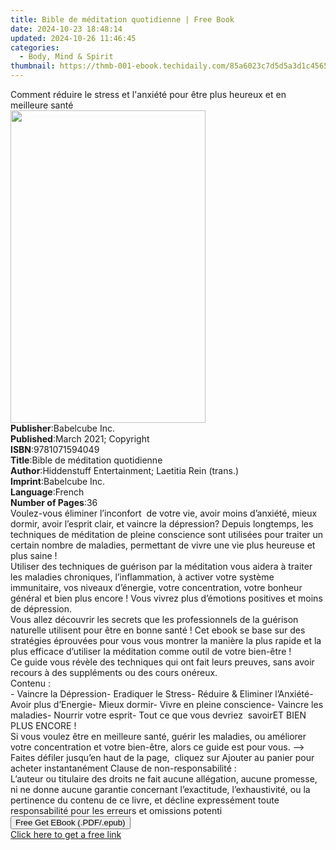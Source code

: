 ```yaml
---
title: Bible de méditation quotidienne | Free Book
date: 2024-10-23 18:48:14
updated: 2024-10-26 11:46:45
categories:
  - Body, Mind & Spirit
thumbnail: https://thmb-001-ebook.techidaily.com/85a6023c7d5d5a3d1c456531cf43d53854f32803c5ccde79b72c3f57879c57e9.jpg
---
```

<main id="book-container">
  <div class="flex flex-col">
    <div class="book-brief flex-1 py-6 px-4 sm:p-6 md:py-10 md:px-8">
      <!-- brief-->
      <div class="book-brief-main">
        Comment réduire le stress et l'anxiété pour être plus heureux et en
        meilleure santé
      </div>
    </div>
    <div
      class="book-meta-info flex-1 grid gap-4 col-start-1 col-end-3 row-start-1 sm:mb-6 sm:grid-cols-4 lg:gap-6 lg:col-start-2 lg:row-end-6 lg:row-span-6 lg:mb-0"
    >
      <div
        class="book-meta-info-left place-content-center mt-4 p-4 text-sm leading-6 col-start-2 col-span-2 dark:text-slate-400"
      >
        <img
          class="w-full h-500 object-cover rounded-lg sm:h-255 sm:col-span-2 lg:col-span-full"
          src="https://img-001-ebook.techidaily.com/1bb7ef421f38049c8cc220a6110ecefa84acb73519628692aed58eeb886019bc.jpg"
          alt=""
          width="312"
          height="500"
        />
      </div>
      <div
        class="book-meta-info-right mt-2 col-start-1 row-start-2 col-span-3 self-center"
      >
        <!-- meta data  -->
        <div class="flex flex-col px-4 md:px-8">
          <div class="flex-1">
            <strong>Publisher</strong>:<span class="px-2">Babelcube Inc.</span>
          </div>
          <div class="flex-1">
            <strong>Published</strong>:<span class="px-2"
              >March 2021; Copyright</span
            >
          </div>
          <div class="flex-1">
            <strong>ISBN</strong>:<span class="px-2">9781071594049</span>
          </div>
          <div class="flex-1">
            <strong>Title</strong>:<span class="px-2"
              >Bible de méditation quotidienne</span
            >
          </div>
          <div class="flex-1">
            <strong>Author</strong>:<span class="px-2"
              >Hiddenstuff Entertainment; Laetitia Rein (trans.)</span
            >
          </div>
          <div class="flex-1">
            <strong>Imprint</strong>:<span class="px-2">Babelcube Inc.</span>
          </div>
          <div class="flex-1">
            <strong>Language</strong>:<span class="px-2">French</span>
          </div>
          <div class="flex-1">
            <strong>Number of Pages</strong>:<span class="px-2">36</span>
          </div>
        </div>
      </div>
    </div>
    <div class="book-description flex-1 py-6 px-4 sm:p-6 md:py-10 md:px-8">
      <div class="book-description-main">
        <div accordion-content="" id="description">
          Voulez-vous éliminer l’inconfort&nbsp; de votre vie, avoir moins
          d’anxiété, mieux dormir, avoir l’esprit clair, et vaincre la
          dépression? Depuis longtemps, les techniques de méditation de pleine
          conscience sont utilisées pour traiter un certain nombre de maladies,
          permettant de vivre une vie plus heureuse et plus saine !<br />Utiliser
          des techniques de guérison par la méditation vous aidera à traiter les
          maladies chroniques, l’inflammation, à activer votre système
          immunitaire, vos niveaux d’énergie, votre concentration, votre bonheur
          général et bien plus encore ! Vous vivrez plus d’émotions positives et
          moins de dépression.<br />Vous allez découvrir les secrets que les
          professionnels de la guérison naturelle utilisent pour être en bonne
          santé&nbsp;!&nbsp;Cet ebook se base sur des stratégies éprouvées pour
          vous vous montrer la manière la plus rapide et la plus efficace
          d’utiliser la méditation comme outil de votre bien-être !<br />Ce
          guide vous révèle des techniques qui ont fait leurs preuves, sans
          avoir recours à des suppléments ou des cours onéreux.<br />Contenu
          :<br />- Vaincre la Dépression- Eradiquer le Stress- Réduire &amp;
          Eliminer l’Anxiété- Avoir plus d’Energie- Mieux dormir- Vivre en
          pleine conscience- Vaincre les maladies- Nourrir votre esprit- Tout ce
          que vous devriez &nbsp;savoirET BIEN PLUS ENCORE !<br />Si vous voulez
          être en meilleure santé, guérir les maladies, ou améliorer votre
          concentration et votre bien-être, alors ce guide est pour vous. --&gt;
          Faites défiler jusqu’en haut de la page, &nbsp;cliquez sur Ajouter au
          panier pour acheter instantanément Clause de non-responsabilité
          :&nbsp;<br />L’auteur ou titulaire des droits ne fait aucune
          allégation, aucune promesse, ni ne donne aucune garantie concernant
          l’exactitude, l’exhaustivité, ou la pertinence du contenu de ce livre,
          et décline expressément toute responsabilité pour les erreurs et
          omissions potenti
        </div>
        <div class="accordion-fader"></div>
      </div>
    </div>
    <div class="book-excerpts flex-1 py-6 px-4 sm:p-6 md:py-10 md:px-8"></div>
    <div
      class="book-about-author flex-1 py-6 px-4 sm:p-6 md:py-10 md:px-8"
    ></div>
    <div class="book-free-get flex-1 py-6 px-4 sm:p-6 md:py-10 md:px-8">
      <button
        id="btn-free-get"
        class="bg-blue-500 hover:bg-blue-700 text-white font-bold py-2 px-4 rounded"
      >
        Free Get EBook (.PDF/.epub)
      </button>
      <div id="countdown-display" class="px-2 text-lg mt-2"></div>
      <a
        id="free-link"
        class="hidden bg-blue-500 hover:bg-blue-700 text-white font-bold py-2 px-4 rounded"
        href="https://www.ebooks.com/en-us/book/210269999/bible-de-m-ditation-quotidienne/hiddenstuff-entertainment/"
        target="_blank"
        >Click here to get a free link</a
      >
    </div>
    <script>
      let countdownTime = 0;
      let countdownInterval = null;
      document
        .getElementById('btn-free-get')
        .addEventListener('click', startCountdown);
      function startCountdown() {
        countdownTime = new Date().getTime() + 60000 * 3;
        countdownInterval = setInterval(updateCountdown, 1000);
        document.getElementById('btn-free-get').disabled = true;
        document
          .getElementById('btn-free-get')
          .classList.add('bg-gray-500', 'cursor-not-allowed');
      }
      function updateCountdown() {
        let currentTime = new Date().getTime();
        let timeLeft = countdownTime - currentTime;
        let secondsLeft = Math.floor(timeLeft / 1000);
        document.getElementById('countdown-display').innerHTML =
          `Remaining time: ${secondsLeft} seconds.`;
        if (secondsLeft <= 0) {
          clearInterval(countdownInterval);
          document.getElementById('btn-free-get').classList.add('hidden');
          document.getElementById('free-link').classList.remove('hidden');
          document.getElementById('countdown-display').innerHTML = '';
        }
      }
    </script>
  </div>
</main>
